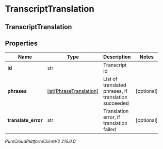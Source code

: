 # TranscriptTranslation

## TranscriptTranslation

## Properties

|Name | Type | Description | Notes|
|------------ | ------------- | ------------- | -------------|
| **id** | str | Transcript Id | |
| **phrases** | [list[PhraseTranslation]](PhraseTranslation) | List of translated phrases, if translation succeeded | [optional] |
| **translate_error** | str | Translation error, if translation failed | [optional] |



_PureCloudPlatformClientV2 216.0.0_
